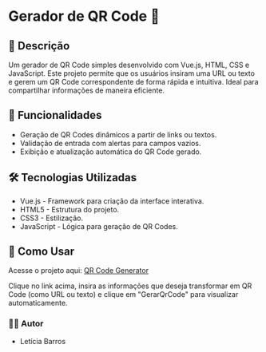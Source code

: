# Gerador de QR Code 📱 

## 📝 Descrição 
Um gerador de QR Code simples desenvolvido com Vue.js, HTML, CSS e JavaScript. Este projeto permite que os usuários insiram uma URL ou texto e gerem um QR Code correspondente de forma rápida e intuitiva. Ideal para compartilhar informações de maneira eficiente.

## 🚀 Funcionalidades 

* Geração de QR Codes dinâmicos a partir de links ou textos.
* Validação de entrada com alertas para campos vazios.
* Exibição e atualização automática do QR Code gerado.

## 🛠️ Tecnologias Utilizadas

- Vue.js - Framework para criação da interface interativa. 
- HTML5 - Estrutura do projeto. 
- CSS3 - Estilização. 
- JavaScript - Lógica para geração de QR Codes. 

## 📖 Como Usar   

Acesse o projeto aqui: [QR Code Generator](https://qr-code-generator-sigma-orpin.vercel.app/)  

Clique no link acima, insira as informações que deseja transformar em QR Code (como URL ou texto) e clique em "GerarQrCode" para visualizar automaticamente.

### 👩‍💻 Autor 
* Letícia Barros
